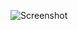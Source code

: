 ![Screenshot](https://github.com/egidijus78/egidijus78/blob/main/img/tkinter%20logo1.jpg)











<h3 Kalkuliatoriaus projektas </h3>
<h4 align="center"> </h4>




